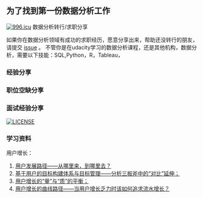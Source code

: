 
## 为了找到第一份数据分析工作
[![996.icu](https://img.shields.io/badge/link-996.icu-red.svg)](https://996.icu)
数据分析转行/求职分享

如果你在数据分析领域有成功的求职经历，愿意分享出来，帮助还没转行的朋友，请提交 [issue](https://github.com/ketra21/get_first_job_in_data_science/issues) 。
不管你是在udacity学习的数据分析课程，还是其他机构，数据分析，需要以下技能：SQL,Python，R，Tableau，

### 经验分享

### 职位空缺分享

### 面试经验分享
[![LICENSE](https://img.shields.io/badge/license-Anti%20996-blue.svg)](https://github.com/996icu/996.ICU/blob/master/LICENSE)

### 学习资料
用户增长：
1. [用户发展路径——从哪里来，到哪里去？](https://www.youtube.com/watch?v=qY-z4Qh2Hiw)
2. [基于用户的目标构建体系与目标管理——分析三板斧中的“对比”延伸；](https://www.youtube.com/watch?v=Y2QanBCQNhg)
3. [用户增长的“量”与“质”的平衡；](https://www.youtube.com/watch?v=Mu30ClivRmk)
4. [用户增长的曲线路径——当用户增长乏力时该如何追求流水增长？](https://www.youtube.com/watch?v=Xmz2ue1TZGU)


